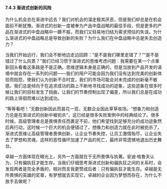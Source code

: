 #### 7.4.3 渐进式创新的风险

为什么机会总在渐进中远去？我们对机会的溜走极其厌恶，但是我们却总是在机会面前不断犹豫。渐进式的创新一度被奉为产品中盘战略的最佳手段，但是更多的产品在渐进式的中盘战略中一蹶不振，而我们又轻易地归结为需求预估的失误。为什么渐进式的中盘战略总是导致创新的失败？为什么我们在中盘战略中总是失去创造力？

当我们开始远行，我们会不断地边走边回顾：“是不是我们哪里走错了？”“是不是错过了什么风景？”我们已经习惯于渐进式的思维考虑问题：我需要在某一个点重新回头看看这条路是不是正确。思维逻辑本身是正确的，但是当放到产品开发的语境中就会存在一系列的问题——我们的用户可能会因为我们没有达到完美的创新体验而抱怨，使我们认为创新不合时宜，我们的市场可能会对未完成的创新毫不敏感。我们总是倾向于在追求成功的路上不断地寻找成功的迹象，这些迹象在很多时候让我们的目标发生了扭曲，让我们的节奏控制出现了偏差，所以我们总是在成功的路上徘徊而难以达到成功。

“等等看吧！”无数创新因此而昙花一现，无数企业因此草草收场。“想象力和创造力总是在渐进式的创新中被扼杀”，这已经是很多失败案例中的经典结论了。很多时候，高级管理者总是畏惧责任而裹足不前，他们希望找到足够充分的成功迹象然后再行动，这时候一个巨大的机会便错过了，想像力和创造力就在此时被扼杀了。渐进式思维让高级管理者畏惧创新，让企业节奏失控，让员工激情殆尽，让企业失去了梦想和灵魂，这样的恶性循环加速了产品的死亡，最终非常遗憾地退出历史舞台。

卓越一方面体现在眼光上，另外一方面就在于无所畏惧与执著。安迪·格鲁夫认为，只有偏执狂才能生存。当我们仔细思考渐进式创新和偏执狂之间的关系时，会发现两者是完全矛盾的，相对而言我更赞成后者：只有偏执狂才能生存。卓越是无所畏惧的英雄的奖章，有梦想就去实现它，卓越的企业因为梦想而存在，为什么不放手去做呢？
